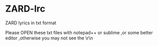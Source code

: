 ZARD-lrc
========

ZARD lyrics in txt format

Please OPEN these txt files with notepad++ or sublime ,or some better editor ,otherwise you may not see the \r\n
